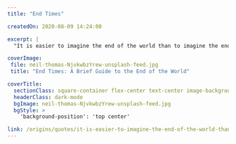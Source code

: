 ```yaml
---
title: "End Times"

createdOn: 2020-08-09 14:24:00

excerpt: |
  "It is easier to imagine the end of the world than to imagine the end of capitalism...

coverImage:
 file: neil-thomas-NjvkwbzYrew-unsplash-feed.jpg
 title: "End Times: A Brief Guide to the End of the World"

coverTitle:
  sectionClass: square-container flex-center text-center image-background
  headerClass: dark-mode
  bgImage: neil-thomas-NjvkwbzYrew-unsplash-feed.jpg
  bgStyle: >
    'background-position': 'top center'

link: /origins/quotes/it-is-easier-to-imagine-the-end-of-the-world-than-to-imagine-the-end-of-capitalism
---
```

